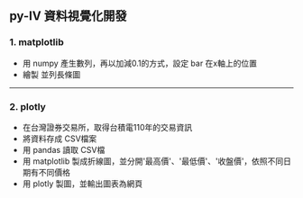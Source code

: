 ## py-IV 資料視覺化開發
### 1. matplotlib 
* 用 numpy 產生數列，再以加減0.1的方式，設定 bar 在x軸上的位置
* 繪製 並列長條圖
<hr></hr>

### 2. plotly 
* 在台灣證券交易所，取得台積電110年的交易資訊
* 將資料存成 CSV檔案
* 用 pandas 讀取 CSV檔 
* 用 matplotlib 製成折線圖，並分開'最高價'、'最低價'、'收盤價'，依照不同日期有不同價格
* 用 plotly 製圖，並輸出圖表為網頁
